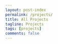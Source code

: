 ```yaml
---
layout: post-index
permalink: /projects/
title: All Projects
tagline: Projects
tags: [projects]
comments: false
---
```



